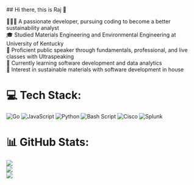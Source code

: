 <br><br> ## Hi there, this is Raj 👋

👨🏾‍💻 A passionate developer, pursuing coding to become a better sustainability analyst<br>🎓 Studied Materials Engineering and Environmental Engineering at University of Kentucky<br>🎤 Proficient public speaker through fundamentals, professional, and live classes with Ultraspeaking<br>💭 Currently learning software development and data analytics<br>🚀 Interest in sustainable materials with software development in house <br>


# 💻 Tech Stack:
![Go](https://img.shields.io/badge/go-%2300ADD8.svg?style=flat&logo=go&logoColor=white) ![JavaScript](https://img.shields.io/badge/javascript-%23323330.svg?style=flat&logo=javascript&logoColor=%23F7DF1E) ![Python](https://img.shields.io/badge/python-3670A0?style=flat&logo=python&logoColor=ffdd54) ![Bash Script](https://img.shields.io/badge/bash_script-%23121011.svg?style=flat&logo=gnu-bash&logoColor=white) ![Cisco](https://img.shields.io/badge/cisco-%23049fd9.svg?style=flat&logo=cisco&logoColor=black) ![Splunk](https://img.shields.io/badge/splunk-%23000000.svg?style=flat&logo=splunk&logoColor=white)
# 📊 GitHub Stats:
![](https://github-readme-stats.vercel.app/api?username=PolymerPatel&theme=dark&hide_border=true&include_all_commits=false&count_private=false)<br/>
![](https://github-readme-streak-stats.herokuapp.com/?user=PolymerPatel&theme=dark&hide_border=true)<br/>
![](https://github-readme-stats.vercel.app/api/top-langs/?username=PolymerPatel&theme=dark&hide_border=true&include_all_commits=false&count_private=false&layout=compact)

<!-- Proudly created with GPRM ( https://gprm.itsvg.in ) --><!--
**PolymerPatel/PolymerPatel** is a ✨ _special_ ✨ repository because its `README.md` (this file) appears on your GitHub profile.

Here are some ideas to get you started:

- 🔭 I’m currently working on ...
- 🌱 I’m currently learning ...
- 👯 I’m looking to collaborate on ...
- 🤔 I’m looking for help with ...
- 💬 Ask me about ...
- 📫 How to reach me: ...
- 😄 Pronouns: ...
- ⚡ Fun fact: ...
-->
